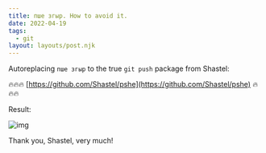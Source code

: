 ```yaml
---
title: пше згыр. How to avoid it.
date: 2022-04-19
tags:
  - git
layout: layouts/post.njk
---
```


Autoreplacing `пше згыр` to the true `git push` package from Shastel:

:fire::fire::fire:
[https://github.com/Shastel/pshe](https://github.com/Shastel/pshe)
:fire::fire::fire:

Result:

![img](../../img/posts/2022-04-20-git-push.png)

Thank you, Shastel, very much!
